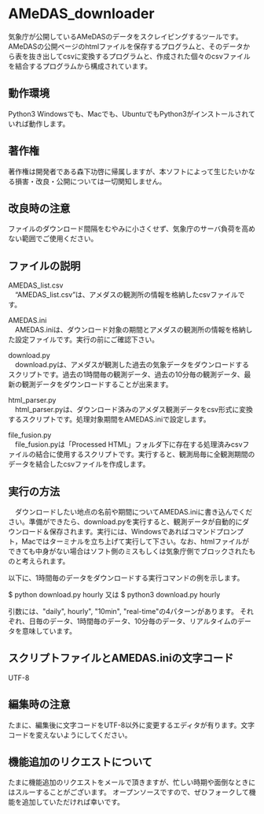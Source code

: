 # AMeDAS_downloader
気象庁が公開しているAMeDASのデータをスクレイピングするツールです。
AMeDASの公開ページのhtmlファイルを保存するプログラムと、そのデータから表を抜き出してcsvに変換するプログラムと、作成された個々のcsvファイルを結合するプログラムから構成されています。

## 動作環境
Python3
Windowsでも、Macでも、UbuntuでもPython3がインストールされていれば動作します。

## 著作権
  著作権は開発者である森下功啓に帰属しますが、本ソフトによって生じたいかなる損害・改良・公開については一切関知しません。

## 改良時の注意
ファイルのダウンロード間隔をむやみに小さくせず、気象庁のサーバ負荷を高めない範囲でご使用ください。

## ファイルの説明
AMEDAS_list.csv  
　“AMEDAS_list.csv”は、アメダスの観測所の情報を格納したcsvファイルです。
 
AMEDAS.ini  
　AMEDAS.iniは、ダウンロード対象の期間とアメダスの観測所の情報を格納した設定ファイルです。実行の前にご確認下さい。

download.py  
　download.pyは、アメダスが観測した過去の気象データをダウンロードするスクリプトです。過去の1時間毎の観測データ、過去の10分毎の観測データ、最新の観測データをダウンロードすることが出来ます。

html_parser.py  
　html_parser.pyは、ダウンロード済みのアメダス観測データをcsv形式に変換するスクリプトです。処理対象期間をAMEDAS.iniで設定します。

file_fusion.py  
　file_fusion.pyは「Processed HTML」フォルダ下に存在する処理済みcsvファイルの結合に使用するスクリプトです。実行すると、観測局毎に全観測期間のデータを結合したcsvファイルを作成します。

## 実行の方法
　ダウンロードしたい地点の名前や期間についてAMEDAS.iniに書き込んでください。準備ができたら、download.pyを実行すると、観測データが自動的にダウンロード＆保存されます。実行には、Windowsであればコマンドプロンプト，Macではターミナルを立ち上げて実行して下さい。なお、htmlファイルができても中身がない場合はソフト側のミスもしくは気象庁側でブロックされたものと考えられます。

以下に、1時間毎のデータをダウンロードする実行コマンドの例を示します。

$ python download.py hourly
又は
$ python3 download.py hourly

引数には、"daily", hourly", "10min", "real-time"の4パターンがあります。
それぞれ、日毎のデータ、1時間毎のデータ、10分毎のデータ、リアルタイムのデータを意味しています。

## スクリプトファイルとAMEDAS.iniの文字コード
  UTF-8

## 編集時の注意
  たまに、編集後に文字コードをUTF-8以外に変更するエディタが有ります。文字コードを変えないようにしてください。

## 機能追加のリクエストについて
たまに機能追加のリクエストをメールで頂きますが、忙しい時期や面倒なときにはスルーすることがございます。
オープンソースですので、ぜひフォークして機能を追加していただければ幸いです。
